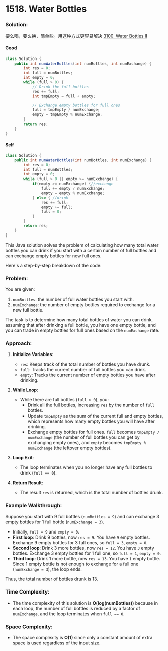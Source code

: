 # 1518. Water Bottles

### Solution:
要么喝，要么换，简单些。用这种方式更容易解决 [3100. Water Bottles II](3100.md)
<!-- tabs:start -->

#### **Good**
```java
class Solution {
    public int numWaterBottles(int numBottles, int numExchange) {
        int res = 0;
        int full = numBottles;
        int empty = 0;
        while (full > 0) {
            // Drink the full bottles
            res += full;
            int tmpEmpty = full + empty;

            // Exchange empty bottles for full ones
            full = tmpEmpty / numExchange;
            empty = tmpEmpty % numExchange;
        }
        return res;
    }
}
```

#### **Self**


```java
class Solution {
    public int numWaterBottles(int numBottles, int numExchange) {
        int res = 0;
        int full = numBottles;
        int empty = 0;
        while (full > 0 || empty >= numExchange) {
            if(empty >= numExchange) {//exchange
                full += empty / numExchange;
                empty = empty % numExchange;
            } else { //drink
                res += full;
                empty += full;
                full = 0;
            }
        }
        return res;
    }
}
```

<!-- tabs:end -->








This Java solution solves the problem of calculating how many total water bottles you can drink if you start with a certain number of full bottles and can exchange empty bottles for new full ones.

Here's a step-by-step breakdown of the code:

### Problem:
You are given:
1. `numBottles`: the number of full water bottles you start with.
2. `numExchange`: the number of empty bottles required to exchange for a new full bottle.

The task is to determine how many total bottles of water you can drink, assuming that after drinking a full bottle, you have one empty bottle, and you can trade in empty bottles for full ones based on the `numExchange` rate.

### Approach:

1. **Initialize Variables**:
   - `res`: Keeps track of the total number of bottles you have drunk.
   - `full`: Tracks the current number of full bottles you can drink.
   - `empty`: Tracks the current number of empty bottles you have after drinking.

2. **While Loop**:
   - While there are full bottles (`full > 0`), you:
     - Drink all the full bottles, increasing `res` by the number of `full` bottles.
     - Update `tmpEmpty` as the sum of the current full and empty bottles, which represents how many empty bottles you will have after drinking.
     - Exchange empty bottles for full ones. `full` becomes `tmpEmpty / numExchange` (the number of full bottles you can get by exchanging empty ones), and `empty` becomes `tmpEmpty % numExchange` (the leftover empty bottles).

3. **Loop Exit**:
   - The loop terminates when you no longer have any full bottles to drink (`full == 0`).

4. **Return Result**:
   - The result `res` is returned, which is the total number of bottles drunk.

### Example Walkthrough:

Suppose you start with 9 full bottles (`numBottles = 9`) and can exchange 3 empty bottles for 1 full bottle (`numExchange = 3`).

- Initially, `full = 9` and `empty = 0`.
- **First loop**: Drink 9 bottles, now `res = 9`. You have `9` empty bottles. Exchange 9 empty bottles for 3 full ones, so `full = 3`, `empty = 0`.
- **Second loop**: Drink 3 more bottles, now `res = 12`. You have `3` empty bottles. Exchange 3 empty bottles for 1 full one, so `full = 1`, `empty = 0`.
- **Third loop**: Drink 1 more bottle, now `res = 13`. You have `1` empty bottle. Since 1 empty bottle is not enough to exchange for a full one (`numExchange = 3`), the loop ends.

Thus, the total number of bottles drunk is 13.


### Time Complexity:
- The time complexity of this solution is **O(log(numBottles))** because in each loop, the number of full bottles is reduced by a factor of `numExchange`, and the loop terminates when `full == 0`.

### Space Complexity:
- The space complexity is **O(1)** since only a constant amount of extra space is used regardless of the input size.
